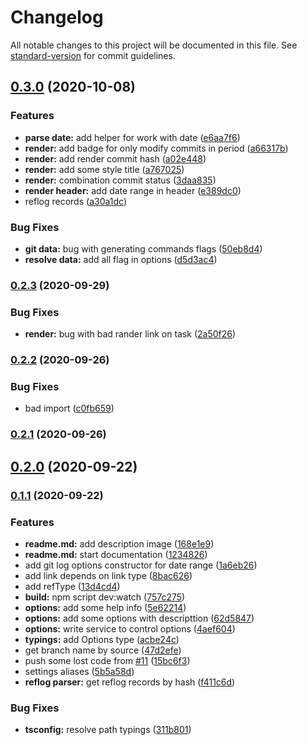 # Changelog

All notable changes to this project will be documented in this file. See [standard-version](https://github.com/conventional-changelog/standard-version) for commit guidelines.

## [0.3.0](https://github.com/MoonW1nd/codestory/compare/v0.2.3...v0.3.0) (2020-10-08)


### Features

* **parse date:** add helper for work with date ([e6aa7f6](https://github.com/MoonW1nd/codestory/commit/e6aa7f6e835d20e84a5fc76cc4b3a35c9d281437))
* **render:** add badge for only modify commits in period ([a66317b](https://github.com/MoonW1nd/codestory/commit/a66317b709ee69e52145f2c8a58676100737e67a))
* **render:** add render commit hash ([a02e448](https://github.com/MoonW1nd/codestory/commit/a02e448bc2ab7948853040fd3fcce6c175cb6ff2))
* **render:** add some style title ([a767025](https://github.com/MoonW1nd/codestory/commit/a767025413fb71e34380f07615959f0299c68bc9))
* **render:** combination commit status ([3daa835](https://github.com/MoonW1nd/codestory/commit/3daa83588ceb9f85dc2fd8e17bfe2c4d11fbdc0d))
* **render header:** add date range in header ([e389dc0](https://github.com/MoonW1nd/codestory/commit/e389dc0f4200ea5ad283bed31c39faf234947a62))
* reflog records ([a30a1dc](https://github.com/MoonW1nd/codestory/commit/a30a1dc4efb17e02edd32b6f85983520b9818ae7))


### Bug Fixes

* **git data:** bug with generating commands flags ([50eb8d4](https://github.com/MoonW1nd/codestory/commit/50eb8d4e6d685198ade46b51882545472a404e32))
* **resolve data:** add all flag in options ([d5d3ac4](https://github.com/MoonW1nd/codestory/commit/d5d3ac45a852edc51d682e6560052e47f43ef04b))

### [0.2.3](https://github.com/MoonW1nd/codestory/compare/v0.2.2...v0.2.3) (2020-09-29)


### Bug Fixes

* **render:** bug with bad rander link on task ([2a50f26](https://github.com/MoonW1nd/codestory/commit/2a50f262247aaf0bda78122cb05f6f0c3dc8dbef))

### [0.2.2](https://github.com/MoonW1nd/codestory/compare/v0.2.1...v0.2.2) (2020-09-26)


### Bug Fixes

* bad import ([c0fb659](https://github.com/MoonW1nd/codestory/commit/c0fb659a1227a0500cf8147526b7d21a54bcdeb4))

### [0.2.1](https://github.com/MoonW1nd/codestory/compare/v0.2.0...v0.2.1) (2020-09-26)

## [0.2.0](https://github.com/MoonW1nd/codestory/compare/v0.1.1...v0.2.0) (2020-09-22)

### [0.1.1](https://github.com/MoonW1nd/codestory/compare/v0.1.0...v0.1.1) (2020-09-22)


### Features

* **readme.md:** add description image ([168e1e9](https://github.com/MoonW1nd/codestory/commit/168e1e9473f765dd3a8734ba7dca964188425aca))
* **readme.md:** start documentation ([1234826](https://github.com/MoonW1nd/codestory/commit/1234826f0f7488276fbd747f9ba688d93a5721ad))
* add git log options constructor for date range ([1a6eb26](https://github.com/MoonW1nd/codestory/commit/1a6eb263992f4b9fcf0b62bf28e2daf93ff712ca))
* add link depends on link type ([8bac626](https://github.com/MoonW1nd/codestory/commit/8bac6268b80be8a6d78969406c9d33b36fd58c39))
* add refType ([13d4cd4](https://github.com/MoonW1nd/codestory/commit/13d4cd4a09316163f318f05014912ce204521fb5))
* **build:** npm script dev:watch ([757c275](https://github.com/MoonW1nd/codestory/commit/757c2755cb1f888a84ed5e0c47e386eebea4ac21))
* **options:** add some help info ([5e62214](https://github.com/MoonW1nd/codestory/commit/5e62214da9b686b9debefee1638dadb8125794eb))
* **options:** add some options with descripttion ([62d5847](https://github.com/MoonW1nd/codestory/commit/62d58475ac5d644ed3bfd63f02ca5527034653d1))
* **options:** write service to control options ([4aef604](https://github.com/MoonW1nd/codestory/commit/4aef6041376fd408452d8293be2cd7ff727bd7c0))
* **typings:** add Options type ([acbe24c](https://github.com/MoonW1nd/codestory/commit/acbe24c115bdcccf1275b0832f87e2e1f4a07996))
* get branch name by source ([47d2efe](https://github.com/MoonW1nd/codestory/commit/47d2efed1d4bcb6a3f8acb1fa6546072e3dbeeca))
* push some lost code from [#11](https://github.com/MoonW1nd/codestory/issues/11) ([15bc6f3](https://github.com/MoonW1nd/codestory/commit/15bc6f380d921f07db83b991b5cbf36e50681626))
* settings aliases ([5b5a58d](https://github.com/MoonW1nd/codestory/commit/5b5a58d98275eb65262b0108b9f2d38f902f9795))
* **reflog parser:** get reflog records by hash ([f411c6d](https://github.com/MoonW1nd/codestory/commit/f411c6decdf42d56a640f96280f264d2631fe271))


### Bug Fixes

* **tsconfig:** resolve path typings ([311b801](https://github.com/MoonW1nd/codestory/commit/311b80157d9aace2af4f583795eebb4ef3fd2ed8))
